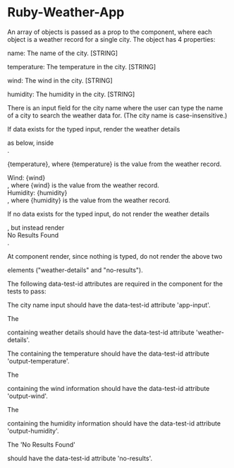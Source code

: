 # Ruby-Weather-App

An array of objects is passed as a prop to the component, where each object is a weather record for a single city. The object has 4 properties:

name: The name of the city. [STRING]

temperature: The temperature in the city. [STRING]

wind: The wind in the city. [STRING]

humidity: The humidity in the city. [STRING]

There is an input field for the city name where the user can type the name of a city to search the weather data for. (The city name is case-insensitive.)

If data exists for the typed input, render the weather details <div> as below, inside <div data-test-id="weather-details">.

<span data-test-id="output-temperature">{temperature}</span>, where {temperature} is the value from the weather record.

<div data-test-id="output-wind">Wind: {wind}</div>, where {wind} is the value from the weather record.

<div data-test-id="output-humidity">Humidity: {humidity}</div>, where {humidity} is the value from the weather record.

If no data exists for the typed input, do not render the weather details <div>, but instead render <div data-test-id="no-results">No Results Found</div>.

At component render, since nothing is typed, do not render the above two <div> elements ("weather-details" and "no-results").

 

The following data-test-id attributes are required in the component for the tests to pass:

The city name input should have the data-test-id attribute 'app-input'.

The <div> containing weather details should have the data-test-id attribute 'weather-details'.

The <span> containing the temperature should have the data-test-id attribute 'output-temperature'.

The <div> containing the wind information should have the data-test-id attribute 'output-wind'.

The <div> containing the humidity information should have the data-test-id attribute 'output-humidity'.

The 'No Results Found' <div> should have the data-test-id attribute 'no-results'.
